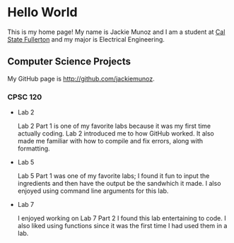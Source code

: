 # Hello World
This is my home page! My name is Jackie Munoz and I am a student at [Cal State Fullerton](http://ww.fullerton.edu/) and my major is Electrical Engineering.
## Computer Science Projects
My GitHub page is http://github.com/jackiemunoz.
### CPSC 120
* Lab 2

    Lab 2 Part 1 is one of my favorite labs because it was my first time actually coding. Lab 2 introduced me to how GitHub worked. It also made me familiar with how to compile and fix errors, along with formatting. 
    
* Lab 5

    Lab 5 Part 1 was one of my favorite labs; I found it fun to input the ingredients and then have the output be the sandwhich it made. I also enjoyed using command line arguments for this lab.

* Lab 7

    I enjoyed working on Lab 7 Part 2 I found this lab entertaining to code. I also liked using functions since it was the first time I had used them in a lab.